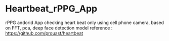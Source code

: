 # Heartbeat_rPPG_App
rPPG andorid App
checking heart beat only using cell phone camera, based on FFT, pca, deep face detection model
reference : https://github.com/prouast/heartbeat
